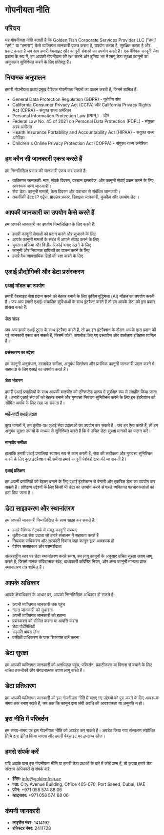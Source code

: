 # गोपनीयता नीति

## परिचय

यह गोपनीयता नीति बताती है कि Golden Fish Corporate Services Provider LLC ("हम," "हमें," या "हमारा") कैसे व्यक्तिगत जानकारी एकत्र करता है, उपयोग करता है, सुरक्षित करता है और प्रकट करता है जब आप हमारी वेबसाइट और कानूनी सेवाओं का उपयोग करते हैं। एक वैश्विक कानूनी सेवा प्रदाता के रूप में, हम आपकी गोपनीयता की रक्षा करने और दुनिया भर में लागू डेटा सुरक्षा कानूनों का अनुपालन सुनिश्चित करने के लिए प्रतिबद्ध हैं।

## नियामक अनुपालन

हमारी गोपनीयता प्रथाएं प्रमुख वैश्विक गोपनीयता नियमों का पालन करती हैं, जिनमें शामिल हैं:

- General Data Protection Regulation (GDPR) - यूरोपीय संघ
- California Consumer Privacy Act (CCPA) और California Privacy Rights Act (CPRA) - संयुक्त राज्य अमेरिका
- Personal Information Protection Law (PIPL) - चीन
- Federal Law No. 45 of 2021 on Personal Data Protection (PDPL) - संयुक्त अरब अमीरात
- Health Insurance Portability and Accountability Act (HIPAA) - संयुक्त राज्य अमेरिका
- Children's Online Privacy Protection Act (COPPA) - संयुक्त राज्य अमेरिका

## हम कौन सी जानकारी एकत्र करते हैं

हम निम्नलिखित प्रकार की जानकारी एकत्र कर सकते हैं:

- व्यक्तिगत जानकारी: नाम, संपर्क विवरण, पहचान दस्तावेज़, और कानूनी सेवाएं प्रदान करने के लिए आवश्यक अन्य जानकारी।
- सेवा डेटा: कानूनी मामलों, केस विवरण और पत्राचार से संबंधित जानकारी।
- तकनीकी डेटा: IP एड्रेस, ब्राउज़र प्रकार, डिवाइस जानकारी, कुकीज़ और उपयोग डेटा।

## आपकी जानकारी का उपयोग कैसे करते हैं

हम आपकी जानकारी का उपयोग निम्नलिखित के लिए करते हैं:

- हमारी कानूनी सेवाओं को प्रदान करने और सुधारने के लिए
- आपके कानूनी मामलों के संबंध में आपसे संवाद करने के लिए
- भुगतान प्रक्रिया और वित्तीय रिकॉर्ड बनाए रखने के लिए
- कानूनी और नियामक दायित्वों का पालन करने के लिए
- हमारे वैध व्यावसायिक हितों की रक्षा करने के लिए

## एआई प्रौद्योगिकी और डेटा प्रसंस्करण

### एआई मॉडल का उपयोग

हमारी वेबसाइट सेवा प्रदान करने को बेहतर बनाने के लिए कृत्रिम बुद्धिमत्ता (AI) मॉडल का उपयोग करती है। जब आप हमारी एआई-संचालित सुविधाओं के साथ इंटरैक्ट करते हैं तो हम आपके डेटा को इस प्रकार प्रोसेस करते हैं:

#### डेटा संग्रह

जब आप हमारे एआई टूल्स के साथ इंटरैक्ट करते हैं, तो हम इन इंटरैक्शन के दौरान आपके द्वारा प्रदान की गई जानकारी एकत्र कर सकते हैं, जिसमें क्वेरी, अपलोड किए गए दस्तावेज और वार्तालाप इतिहास शामिल हैं।

#### प्रसंस्करण का उद्देश्य

हम कानूनी अनुसंधान, दस्तावेज़ समीक्षा, अनुबंध विश्लेषण और प्रारंभिक कानूनी जानकारी प्रदान करने में सहायता के लिए एआई का उपयोग करते हैं।

#### डेटा भंडारण

हमारी एआई प्रणालियों के साथ आपकी बातचीत को एन्क्रिप्टेड प्रारूप में सुरक्षित रूप से संग्रहीत किया जाता है। हमारी एआई सेवाओं को बेहतर बनाने और गुणवत्ता नियंत्रण सुनिश्चित करने के लिए इन इंटरैक्शन को सीमित अवधि के लिए रखा जा सकता है।

#### थर्ड-पार्टी एआई प्रदाता

कुछ मामलों में, हम तृतीय-पक्ष एआई सेवा प्रदाताओं का उपयोग कर सकते हैं। जब हम ऐसा करते हैं, तो हम अनुबंध सुरक्षा उपायों के माध्यम से सुनिश्चित करते हैं कि वे उचित डेटा सुरक्षा मानकों का पालन करें।

#### मानवीय समीक्षा

हालांकि हमारी एआई प्रणालियां स्वायत्त रूप से काम करती हैं, सेवा की सटीकता और गुणवत्ता सुनिश्चित करने के लिए कुछ इंटरैक्शन की समीक्षा हमारे कानूनी पेशेवरों द्वारा की जा सकती है।

#### एआई प्रशिक्षण

हम अपनी प्रणालियों को बेहतर बनाने के लिए एआई इंटरैक्शन से बेनामी और एकत्रित डेटा का उपयोग कर सकते हैं। प्रशिक्षण उद्देश्यों के लिए किसी भी डेटा का उपयोग करने से पहले व्यक्तिगत पहचानकर्ताओं को हटा दिया जाता है।

## डेटा साझाकरण और स्थानांतरण

हम आपकी जानकारी निम्नलिखित के साथ साझा कर सकते हैं:

- हमारे वैश्विक नेटवर्क में संबद्ध कानूनी संस्थाएं
- तृतीय-पक्ष सेवा प्रदाता जो हमारे संचालन में सहायता करते हैं
- नियामक प्राधिकरण और सरकारी निकाय जहां कानून द्वारा आवश्यक हो
- पेशेवर सलाहकार और परामर्शदाता

अंतरराष्ट्रीय स्तर पर डेटा स्थानांतरण करते समय, हम लागू कानूनों के अनुसार उचित सुरक्षा उपाय लागू करते हैं, जिसमें मानक संविदात्मक खंड, बाध्यकारी कॉर्पोरेट नियम, और अन्य कानूनी मान्यता प्राप्त स्थानांतरण तंत्र शामिल हैं।

## आपके अधिकार

आपके क्षेत्राधिकार के आधार पर, आपको निम्नलिखित अधिकार हो सकते हैं:

- अपनी व्यक्तिगत जानकारी तक पहुंच
- गलत जानकारी को सुधारना
- अपनी व्यक्तिगत जानकारी को हटाना
- प्रसंस्करण को सीमित करना या आपत्ति करना
- डेटा पोर्टेबिलिटी
- सहमति वापस लेना
- पर्यवेक्षी प्राधिकरण के पास शिकायत दर्ज करना

## डेटा सुरक्षा

हम आपकी व्यक्तिगत जानकारी को अनधिकृत पहुंच, परिवर्तन, प्रकटीकरण या विनाश से बचाने के लिए उचित तकनीकी और संगठनात्मक उपाय लागू करते हैं।

## डेटा प्रतिधारण

हम आपकी व्यक्तिगत जानकारी को इस गोपनीयता नीति में बताए गए उद्देश्यों को पूरा करने के लिए आवश्यक समय तक बनाए रखते हैं, जब तक कि कानून द्वारा लंबी अवधि की आवश्यकता या अनुमति न हो।

## इस नीति में परिवर्तन

हम समय-समय पर इस गोपनीयता नीति को अपडेट कर सकते हैं। अपडेट किया गया संस्करण संशोधित तिथि द्वारा इंगित किया जाएगा और हमारी वेबसाइट पर उपलब्ध रहेगा।

## हमसे संपर्क करें

यदि आपके पास इस गोपनीयता नीति या हमारी डेटा प्रथाओं के बारे में कोई प्रश्न हैं, तो कृपया हमारे डेटा संरक्षण अधिकारी से संपर्क करें:

- **ईमेल:** info@goldenfish.ae
- **पता:** City Avenue Building, Office 405-070, Port Saeed, Dubai, UAE
- **फ़ोन:** +971 058 574 88 06
- **व्हाट्सएप:** +971 058 574 88 06

## कंपनी जानकारी

- **लाइसेंस नंबर:** 1414192
- **रजिस्टर नंबर:** 2411728
